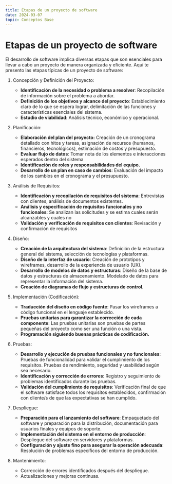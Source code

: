 ```yaml
---
title: Etapas de un proyecto de software
date: 2024-03-07
topic: Conceptos Base
---
```


# Etapas de un proyecto de software

El desarrollo de software implica diversas etapas que son esenciales para llevar a cabo un proyecto de manera organizada y eficiente. Aquí te presento las etapas típicas de un proyecto de software:

1. Concepción y Definición del Proyecto:
    - **Identificación de la necesidad o problema a resolver**: Recopilación de información sobre el problema a abordar.
    - **Definición de los objetivos y alcance del proyecto**: Establecimiento claro de lo que se espera lograr, delimitación de las funciones y características esenciales del sistema.
    - **Estudio de viabilidad**: Análisis técnico, económico y operacional.

2. Planificación:
    - **Elaboración del plan del proyecto:** Creación de un cronograma detallado con hitos y tareas, asignación de recursos (humanos, financieros, tecnológicos), estimación de costos y presupuesto.
    - **Evaluar flujo de datos**: Tomar nota de los elementos e interacciones esperados dentro del sistema
    - **Identificación de roles y responsabilidades del equipo.**
    - **Desarrollo de un plan en caso de cambios**: Evaluación del impacto de los cambios en el cronograma y el presupuesto.

3. Análisis de Requisitos:
    - **Identificación y recopilación de requisitos del sistema**: Entrevistas con clientes, análisis de documentos existentes.
    - **Análisis y especificación de requisitos funcionales y no funcionales**: Se analizan las solicitudes y se estima cuales serán alcanzables y cuales no
    - **Validación y verificación de requisitos con clientes**: Revisación y confirmación de requisitos

4. Diseño:
    - **Creación de la arquitectura del sistema**: Definición de la estructura general del sistema, selección de tecnologías y plataformas.
    - **Diseño de la interfaz de usuario**: Creación de prototipos y wireframes, desarrollo de la experiencia de usuario (UX).
    - **Desarrollo de modelos de datos y estructuras**: Diseño de la base de datos y estructuras de almacenamiento. Modelado de datos para representar la información del sistema.
    - **Creación de diagramas de flujo y estructuras de control**.

5. Implementación (Codificación):
    - **Traducción del diseño en código fuente**: Pasar los wireframes a código funcional en el lenguaje establecido.
    - **Pruebas unitarias para garantizar la corrección de cada componente**: Las pruebas unitarias son pruebas de partes pequeñas del proyecto como ser una función o una vista.
    - **Programación siguiendo buenas prácticas de codificación.**

6. Pruebas:
    - **Desarrollo y ejecución de pruebas funcionales y no funcionales**: Pruebas de funcionalidad para validar el cumplimiento de los requisitos. Pruebas de rendimiento, seguridad y usabilidad según sea necesario.
    - **Identificación y corrección de errores**: Registro y seguimiento de problemas identificados durante las pruebas.
    - **Validación del cumplimiento de requisitos**: Verificación final de que el software satisface todos los requisitos establecidos, confirmación con cliente/s de que las expectativas se han cumplido.

7. Despliegue:
    - **Preparación para el lanzamiento del software**: Empaquetado del software y preparación para la distribución, documentación para usuarios finales y equipos de soporte.
    - **Implementación del sistema en el entorno de producción**: Despliegue del software en servidores y plataformas.
    - **Configuración y ajuste fino para asegurar la operación adecuada**: Resolución de problemas específicos del entorno de producción.

8. Mantenimiento:
    - Corrección de errores identificados después del despliegue.
    - Actualizaciones y mejoras continuas.
